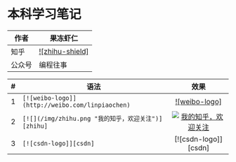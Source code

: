 # 本科学习笔记
|作者|果冻虾仁|
|---|---
|知乎|[![zhihu-shield]][zhihu]
|公众号|编程往事






|#|语法|效果|
|---|----|:---:|
|1|`[![weibo-logo]](http://weibo.com/linpiaochen)`|[![weibo-logo]](http://weibo.com/linpiaochen)|
|2|`[![](/img/zhihu.png "我的知乎，欢迎关注")][zhihu]`|[![](/img/zhihu.png "我的知乎，欢迎关注")][zhihu]|
|3|`[![csdn-logo]][csdn]`|[![csdn-logo]][csdn]|
[zhihu]:https://www.zhihu.com/people/guodongxiaren "我的知乎，欢迎关注"
